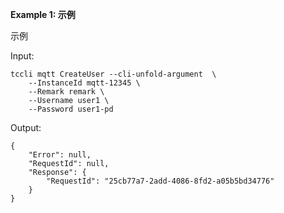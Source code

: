 **Example 1: 示例**

示例

Input: 

```
tccli mqtt CreateUser --cli-unfold-argument  \
    --InstanceId mqtt-12345 \
    --Remark remark \
    --Username user1 \
    --Password user1-pd
```

Output: 
```
{
    "Error": null,
    "RequestId": null,
    "Response": {
        "RequestId": "25cb77a7-2add-4086-8fd2-a05b5bd34776"
    }
}
```

